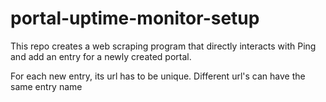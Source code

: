 # portal-uptime-monitor-setup
This repo creates a web scraping program that directly interacts with Ping and add an entry for a newly created portal.

For each new entry, its url has to be unique. Different url's can have the same entry name